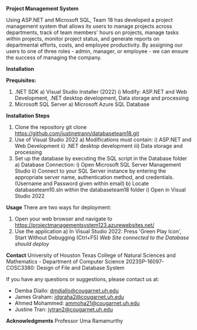 **Project Management System**

Using ASP.NET and Microsoft SQL, Team 18 has developed a project management system that allows its users to manage projects across departments, track of team members' hours on projects, manage tasks within projects, monitor project status, and generate reports on departmental efforts, costs, and employee productivity. By assigning our users to one of three roles - admin, manager, or employee - we can ensure the success of managing the company.

**Installation**

**Prequisites:**
1) .NET SDK
	a) Visual Studio Installer (2022)
		i) Modify: ASP.NET and Web Development, .NET desktop development, Data storage and processing
3) Microsoft SQL Server
	a) Microsoft Azure SQL Database

**Installation Steps**
1. Clone the repository
	git clone https://github.com/justinetrann/databaseteam18.git
2. Use of Visual Studio 2022
	a) Modifications must contain:
		i) ASP.NET and Web Development
		ii) .NET desktop development
		iii) Data storage and processing 
3. Set up the database by executing the SQL script in the Database folder
	a) Database Connection:
		i) Open Microsoft SQL Server Management Studio
		ii) Connect to your SQL Server instance by entering the appropriate server name, authentication 
		method, and credentials. (Username and Password given within email)
	b) Locate databaseteam10.sln within the databaseteam18 folder
		i) Open in Visual Studio 2022

**Usage**
There are two ways for deployment:
1. Open your web browser and navigate to https://projectmanagementsystem123.azurewebsites.net/
2. Use the application
	a) In Visual Studio 2022: Press 'Green Play Icon', Start Without Debugging (Ctrl+F5)
_Web Site connected to the Database should deploy_ 


**Contact**
University of Houston Texas College of Natural Sciences and Mathematics - Department of Computer Science
2023SP-16097-COSC3380: Design of File and Database System

If you have any questions or suggestions, please contact us at:
- Demba Diallo: dmdiallo@cougarnet.uh.edu
- James Graham: jdgraha2@cougarnet.uh.edu
- Ahmed Mohammed: ammoha21@cougarnet.uh.edu
- Justine Tran: jytran2@cougarnet.uh.edu

**Acknowledgments**
Professor Uma Ramamurthy
